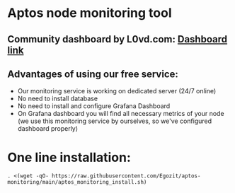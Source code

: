 # Aptos node monitoring tool
## Community dashboard by L0vd.com: [Dashboard link](http://95.216.2.219:3000/d/tWti5eZ4k/aptos-validator-overview-by-l0vd)


## Advantages  of using our free service:
* Our monitoring service is working on dedicated server (24/7 online)
* No need to install database 
* No need to install and configure  Grafana Dashboard
* On Grafana dashboard you will find all necessary metrics of your node (we use this monitoring service by ourselves, so we've configured dashboard properly)


# One line installation:
```
. <(wget -qO- https://raw.githubusercontent.com/Egozit/aptos-monitoring/main/aptos_monitoring_install.sh)
```
